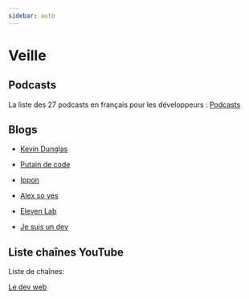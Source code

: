 ```yaml
---
sidebar: auto
---
```

# Veille

## Podcasts
La liste des 27 podcasts en français pour les développeurs :
[Podcasts](https://alexsoyes.com/podcasts-developpeurs/) 


## Blogs

- [Kevin Dunglas](https://dunglas.fr/)

- [Putain de code](https://putaindecode.io/) 

- [Ippon](https://blog.ippon.fr/)

- [Alex so yes](https://alexsoyes.com/)

- [Eleven Lab]( https://blog.eleven-labs.com/)

- [Je suis un dev]( https://www.jesuisundev.com)
    

  

 ## Liste chaînes YouTube
  
   Liste de chaînes:

   [Le dev web]( https://www.ledevweb.fr/ )
      

